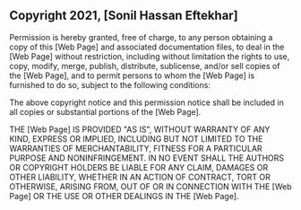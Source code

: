 ## Copyright 2021, [Sonil Hassan Eftekhar]

Permission is hereby granted, free of charge, to any person obtaining a copy of this [Web Page] and associated documentation files, to deal in the [Web Page] without restriction, including without limitation the rights to use, copy, modify, merge, publish, distribute, sublicense, and/or sell copies of the [Web Page], and to permit persons to whom the [Web Page] is furnished to do so, subject to the following conditions:

The above copyright notice and this permission notice shall be included in all copies or substantial portions of the [Web Page].

THE [Web Page] IS PROVIDED "AS IS", WITHOUT WARRANTY OF ANY KIND, EXPRESS OR IMPLIED, INCLUDING BUT NOT LIMITED TO THE WARRANTIES OF MERCHANTABILITY, FITNESS FOR A PARTICULAR PURPOSE AND NONINFRINGEMENT. IN NO EVENT SHALL THE AUTHORS OR COPYRIGHT HOLDERS BE LIABLE FOR ANY CLAIM, DAMAGES OR OTHER LIABILITY, WHETHER IN AN ACTION OF CONTRACT, TORT OR OTHERWISE, ARISING FROM, OUT OF OR IN CONNECTION WITH THE [Web Page] OR THE USE OR OTHER DEALINGS IN THE [Web Page].